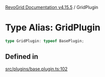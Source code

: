 [RevoGrid Documentation v4.15.5](README.md) / GridPlugin

# Type Alias: GridPlugin

```ts
type GridPlugin: typeof BasePlugin;
```

## Defined in

[src/plugins/base.plugin.ts:102](https://github.com/revolist/revogrid/blob/e4de5901d3a858ae9e9a420f27ffcd2a33073a79/src/plugins/base.plugin.ts#L102)
